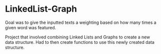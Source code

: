# LinkedList-Graph

Goal was to give the inputted texts a weighting based on how many times a given word was featured.

Project that involved combining Linked Lists and Graphs to create a new data structure. Had to then create functions to use this newly created data structure.
